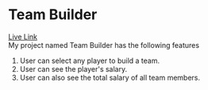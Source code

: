 # Team Builder
<a href="">Live Link </a>
<br/>
My project named Team Builder has the following features<br/>
1. User can select any player to build a team.<br/>
2. User can see the player's salary.<br/>
3. User can also see the total salary  of all team members.
